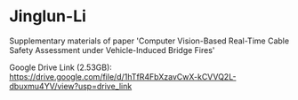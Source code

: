 # Jinglun-Li
Supplementary materials of paper 'Computer Vision-Based Real-Time Cable Safety Assessment under Vehicle-Induced Bridge Fires'

Google Drive Link (2.53GB): https://drive.google.com/file/d/1hTfR4FbXzavCwX-kCVVQ2L-dbuxmu4YV/view?usp=drive_link
